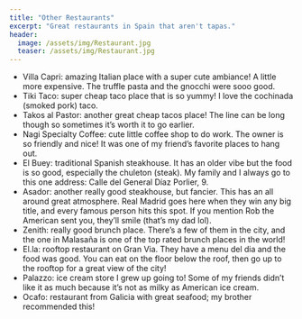 ```yaml
---
title: "Other Restaurants"
excerpt: "Great restaurants in Spain that aren't tapas."
header:
  image: /assets/img/Restaurant.jpg
  teaser: /assets/img/Restaurant.jpg
---
```


* Villa Capri: amazing Italian place with a super cute ambiance! A little more expensive. The truffle pasta and the gnocchi were sooo good. 
* Tiki Taco: super cheap taco place that is so yummy! I love the cochinada (smoked pork) taco. 
* Takos al Pastor: another great cheap tacos place! The line can be long though so sometimes it’s worth it to go earlier. 
* Nagi Specialty Coffee: cute little coffee shop to do work. The owner is so friendly and nice! It was one of my friend’s favorite places to hang out.
* El Buey: traditional Spanish steakhouse. It has an older vibe but the food is so good, especially the chuleton (steak). My family and I always go to this one address: Calle del General Díaz Porlier, 9. 
* Asador: another really good steakhouse, but fancier. This has an all around great atmosphere. Real Madrid goes here when they win any big title, and every famous person hits this spot. If you mention Rob the American sent you, they’ll smile (that’s my dad lol). 
* Zenith: really good brunch place. There’s a few of them in the city, and the one in Malasaña is one of the top rated brunch places in the world!
* El.la: rooftop restaurant on Gran Via. They have a menu del dia and the food was good. You can eat on the floor below the roof, then go up to the rooftop for a great view of the city!
* Palazzo: ice cream store I grew up going to! Some of my friends didn’t like it as much because it’s not as milky as American ice cream.
* Ocafo: restaurant from Galicia with great seafood; my brother recommended this!


